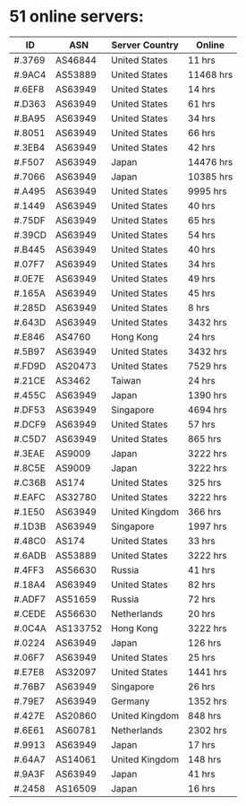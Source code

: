 # 51 online servers:

| ID | ASN | Server Country | Online |
| ------ | ------ | ------ | ------ |
| #.3769 | AS46844 | United States | 11 hrs |
| #.9AC4 | AS53889 | United States | 11468 hrs |
| #.6EF8 | AS63949 | United States | 14 hrs |
| #.D363 | AS63949 | United States | 61 hrs |
| #.BA95 | AS63949 | United States | 34 hrs |
| #.8051 | AS63949 | United States | 66 hrs |
| #.3EB4 | AS63949 | United States | 42 hrs |
| #.F507 | AS63949 | Japan | 14476 hrs |
| #.7066 | AS63949 | Japan | 10385 hrs |
| #.A495 | AS63949 | United States | 9995 hrs |
| #.1449 | AS63949 | United States | 40 hrs |
| #.75DF | AS63949 | United States | 65 hrs |
| #.39CD | AS63949 | United States | 54 hrs |
| #.B445 | AS63949 | United States | 40 hrs |
| #.07F7 | AS63949 | United States | 34 hrs |
| #.0E7E | AS63949 | United States | 49 hrs |
| #.165A | AS63949 | United States | 45 hrs |
| #.285D | AS63949 | United States | 8 hrs |
| #.643D | AS63949 | United States | 3432 hrs |
| #.E846 | AS4760 | Hong Kong | 24 hrs |
| #.5B97 | AS63949 | United States | 3432 hrs |
| #.FD9D | AS20473 | United States | 7529 hrs |
| #.21CE | AS3462 | Taiwan | 24 hrs |
| #.455C | AS63949 | Japan | 1390 hrs |
| #.DF53 | AS63949 | Singapore | 4694 hrs |
| #.DCF9 | AS63949 | United States | 57 hrs |
| #.C5D7 | AS63949 | United States | 865 hrs |
| #.3EAE | AS9009 | Japan | 3222 hrs |
| #.8C5E | AS9009 | Japan | 3222 hrs |
| #.C36B | AS174 | United States | 325 hrs |
| #.EAFC | AS32780 | United States | 3222 hrs |
| #.1E50 | AS63949 | United Kingdom | 366 hrs |
| #.1D3B | AS63949 | Singapore | 1997 hrs |
| #.48C0 | AS174 | United States | 33 hrs |
| #.6ADB | AS53889 | United States | 3222 hrs |
| #.4FF3 | AS56630 | Russia | 41 hrs |
| #.18A4 | AS63949 | United States | 82 hrs |
| #.ADF7 | AS51659 | Russia | 72 hrs |
| #.CEDE | AS56630 | Netherlands | 20 hrs |
| #.0C4A | AS133752 | Hong Kong | 3222 hrs |
| #.0224 | AS63949 | Japan | 126 hrs |
| #.06F7 | AS63949 | United States | 25 hrs |
| #.E7E8 | AS32097 | United States | 1441 hrs |
| #.76B7 | AS63949 | Singapore | 26 hrs |
| #.79E7 | AS63949 | Germany | 1352 hrs |
| #.427E | AS20860 | United Kingdom | 848 hrs |
| #.6E61 | AS60781 | Netherlands | 2302 hrs |
| #.9913 | AS63949 | Japan | 17 hrs |
| #.64A7 | AS14061 | United Kingdom | 148 hrs |
| #.9A3F | AS63949 | Japan | 41 hrs |
| #.2458 | AS16509 | Japan | 16 hrs |

